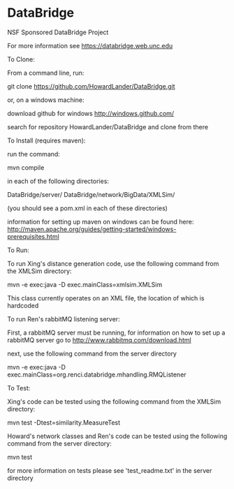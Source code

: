DataBridge
==========

NSF Sponsored DataBridge Project

For more information see https://databridge.web.unc.edu

To Clone:

From a command line, run:

git clone https://github.com/HowardLander/DataBridge.git

or, on a windows machine:

download github for windows
http://windows.github.com/

search for repository HowardLander/DataBridge and clone from there


To Install (requires maven):

run the command:

mvn compile

in each of the following directories:

DataBridge/server/
DataBridge/network/BigData/XMLSim/

(you should see a pom.xml in each of these directories)

information for setting up maven on windows can be found here:
http://maven.apache.org/guides/getting-started/windows-prerequisites.html


To Run:

To run Xing's distance generation code, use the following command from the XMLSim directory:

mvn -e exec:java -D exec.mainClass=xmlsim.XMLSim

This class currently operates on an XML file, the location of which is hardcoded

To run Ren's rabbitMQ listening server:

First, a rabbitMQ server must be running, for information on how to set up a rabbitMQ server go to
http://www.rabbitmq.com/download.html

next, use the following command from the server directory

mvn -e exec:java -D exec.mainClass=org.renci.databridge.mhandling.RMQListener


To Test:

Xing's code can be tested using the following command from the XMLSim directory:

mvn test -Dtest=similarity.MeasureTest

Howard's network classes and Ren's code can be tested using the following command from the server directory:

mvn test

for more information on tests please see 'test_readme.txt' in the server directory
